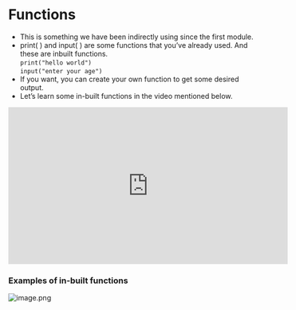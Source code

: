 # Functions

* This is something we have been indirectly using since the first module.
* print( ) and input( ) are some functions that you’ve already used. And these are inbuilt functions. \
  `print("hello world")`\
  `input("enter your age")`
* If you want, you can create your own function to get some desired output.
* Let’s learn some in-built functions in the video mentioned below.

<iframe width="560" height="315" src="https://www.youtube.com/embed/7rjJrQy9gi4" title="YouTube video player" frameborder="0" allow="accelerometer; autoplay; clipboard-write; encrypted-media; gyroscope; picture-in-picture" allowfullscreen></iframe>

### Examples of in-built functions

![image.png](https://dphi-live.s3.amazonaws.com/media_uploads/image_7f9d182c5989435aa0200d24a5392d89.png)